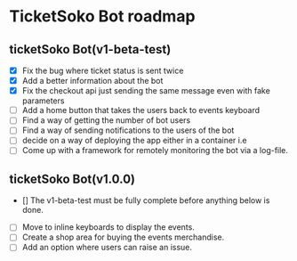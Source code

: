 # TicketSoko Bot roadmap

## ticketSoko Bot(v1-beta-test)

* [x] Fix the bug where ticket status is sent twice  
* [x] Add a better information about the bot
* [x] Fix the checkout api just sending the same message even with fake parameters 
* [ ] Add a home button that takes the users back to events keyboard   
* [ ] Find a way of getting the number of bot users  
* [ ] Find a way of sending notifications to the users of the bot  
* [ ] decide on a way of deploying the app either in a container i.e    
* [ ] Come up with a framework for remotely monitoring the bot via a log-file.  

## ticketSoko Bot(v1.0.0)

* [] The v1-beta-test must be fully complete before anything below is done.
* [ ] Move to inline keyboards to display the events.  
* [ ] Create a shop area for buying the events merchandise. 
* [ ] Add an option where users can raise an issue.
